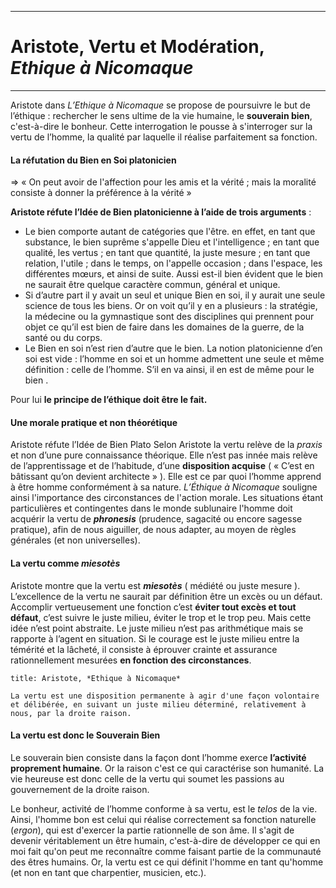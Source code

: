 ***
# Aristote, Vertu et Modération, *Ethique à Nicomaque*
***

Aristote dans *L’Ethique à Nicomaque* se propose de poursuivre le but de l’éthique : rechercher le sens ultime de la vie humaine, le **souverain bien**, c'est-à-dire le bonheur. Cette interrogation le pousse à s'interroger sur la vertu de l’homme, la qualité par laquelle il réalise parfaitement sa fonction.

#### La réfutation du Bien en Soi platonicien 

⇒ « On peut avoir de l'affection pour les amis et la vérité ; mais la moralité consiste à donner la préférence à la vérité » 

**Aristote réfute l’Idée de Bien platonicienne à l’aide de trois arguments** : 
- Le bien comporte autant de catégories que l'être. en effet, en tant que substance, le bien suprême s'appelle Dieu et l'intelligence ; en tant que qualité, les vertus ; en tant que quantité, la juste mesure ; en tant que relation, l'utile ; dans le temps, on l'appelle occasion ; dans l'espace, les différentes mœurs, et ainsi de suite. Aussi est-il bien évident que le bien ne saurait être quelque caractère commun, général et unique.
- Si d’autre part il y avait un seul et unique Bien en soi, il y aurait une seule science de tous les biens. Or on voit qu’il y en a plusieurs : la stratégie, la médecine ou la gymnastique sont des disciplines qui prennent pour objet ce qu’il est bien de faire dans les domaines de la guerre, de la santé ou du corps.
- Le Bien en soi n’est rien d’autre que le bien. La notion platonicienne d’en soi est vide : l’homme en soi et un homme admettent une seule et même définition : celle de l’homme. S’il en va ainsi, il en est de même pour le bien .

Pour lui **le principe de l’éthique doit être le fait.**

#### Une morale pratique et non théorétique 

Aristote réfute l’Idée de Bien Plato 
Selon Aristote la vertu relève de la *praxis* et non d’une pure connaissance théorique. Elle n’est pas innée mais relève de l’apprentissage et de l’habitude, d’une **disposition acquise** ( « C’est en bâtissant qu’on devient architecte » ). Elle est ce par quoi l’homme apprend à être homme conformément à sa nature.
*L’Éthique à Nicomaque* souligne ainsi l'importance des circonstances de l'action morale. Les situations étant particulières et contingentes dans le monde sublunaire l'homme doit acquérir la vertu de ***phronesis*** (prudence, sagacité ou encore sagesse pratique), afin de nous aiguiller, de nous adapter, au moyen de règles générales (et non universelles).

#### La vertu comme *miesotès*

Aristote montre que la vertu est ***miesotès*** ( médiété ou juste mesure ). L’excellence de la vertu ne saurait par définition être un excès ou un défaut. Accomplir vertueusement une fonction c’est **éviter tout excès et tout défaut**, c’est suivre le juste milieu, éviter le trop et le trop peu. Mais cette idée n’est point abstraite. Le juste milieu n’est pas arithmétique mais se rapporte à l’agent en situation. Si le courage est le juste milieu entre la témérité et la lâcheté, il consiste à éprouver crainte et assurance rationnellement mesurées **en fonction des circonstances**. 

```ad-quote
title: Aristote, *Ethique à Nicomaque*

La vertu est une disposition permanente à agir d'une façon volontaire et délibérée, en suivant un juste milieu déterminé, relativement à nous, par la droite raison.

```

#### La vertu est donc le Souverain Bien 

Le souverain bien consiste dans la façon dont l’homme exerce **l’activité proprement humaine**. Or la raison c'est ce qui caractérise son humanité. La vie heureuse est donc celle de la vertu qui soumet les passions au gouvernement de la droite raison.

Le bonheur, activité de l’homme conforme à sa vertu, est le *telos* de la vie. Ainsi, l'homme bon est celui qui réalise correctement sa fonction naturelle (*ergon*), qui est d'exercer la partie rationnelle de son âme. Il s'agit de devenir véritablement un être humain, c'est-à-dire de développer ce qui en moi fait qu'on peut me reconnaître comme faisant partie de la communauté des êtres humains. Or, la vertu est ce qui définit l'homme en tant qu'homme (et non en tant que charpentier, musicien, etc.).